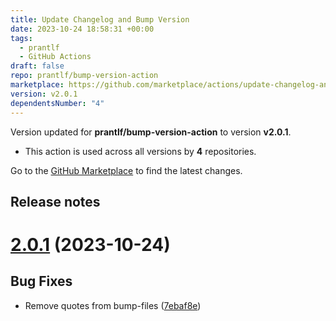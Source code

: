 ```yaml
---
title: Update Changelog and Bump Version
date: 2023-10-24 18:58:31 +00:00
tags:
  - prantlf
  - GitHub Actions
draft: false
repo: prantlf/bump-version-action
marketplace: https://github.com/marketplace/actions/update-changelog-and-bump-version
version: v2.0.1
dependentsNumber: "4"
---
```



Version updated for **prantlf/bump-version-action** to version **v2.0.1**.
- This action is used across all versions by **4** repositories.

Go to the [GitHub Marketplace](https://github.com/marketplace/actions/update-changelog-and-bump-version) to find the latest changes.

## Release notes

# [2.0.1](https://github.com/prantlf/bump-version-action/compare/v2.0.0...v2.0.1) (2023-10-24)

## Bug Fixes

* Remove quotes from bump-files ([7ebaf8e](https://github.com/prantlf/bump-version-action/commit/7ebaf8e624cbcb86ff4351b976a3a473a663287e))
